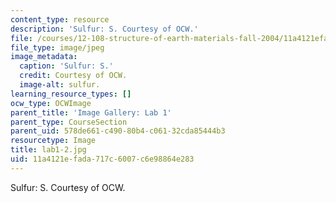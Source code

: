 ```yaml
---
content_type: resource
description: 'Sulfur: S. Courtesy of OCW.'
file: /courses/12-108-structure-of-earth-materials-fall-2004/11a4121efada717c6007c6e98864e283_lab1-2.jpg
file_type: image/jpeg
image_metadata:
  caption: 'Sulfur: S.'
  credit: Courtesy of OCW.
  image-alt: sulfur.
learning_resource_types: []
ocw_type: OCWImage
parent_title: 'Image Gallery: Lab 1'
parent_type: CourseSection
parent_uid: 578de661-c490-80b4-c061-32cda85444b3
resourcetype: Image
title: lab1-2.jpg
uid: 11a4121e-fada-717c-6007-c6e98864e283
---
```

Sulfur: S. Courtesy of OCW.

